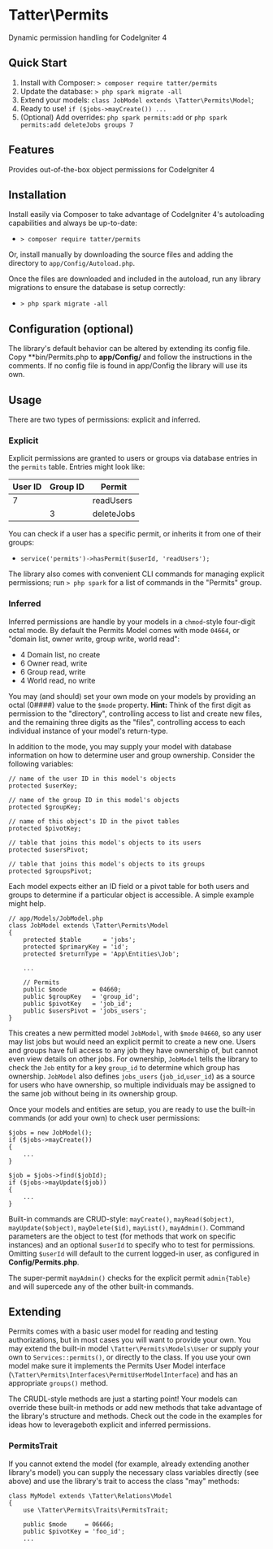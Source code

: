 # Tatter\Permits
Dynamic permission handling for CodeIgniter 4

## Quick Start

1. Install with Composer: `> composer require tatter/permits`
2. Update the database: `> php spark migrate -all`
3. Extend your models: `class JobModel extends \Tatter\Permits\Model`;
4. Ready to use! `if ($jobs->mayCreate()) ...`
5. (Optional) Add overrides:
`php spark permits:add`
or
`php spark permits:add deleteJobs groups 7`

## Features

Provides out-of-the-box object permissions for CodeIgniter 4

## Installation

Install easily via Composer to take advantage of CodeIgniter 4's autoloading capabilities
and always be up-to-date:
* `> composer require tatter/permits`

Or, install manually by downloading the source files and adding the directory to
`app/Config/Autoload.php`.

Once the files are downloaded and included in the autoload, run any library migrations
to ensure the database is setup correctly:
* `> php spark migrate -all`

## Configuration (optional)

The library's default behavior can be altered by extending its config file. Copy
**bin/Permits.php to **app/Config/** and follow the instructions in the comments.
If no config file is found in app/Config the library will use its own.

## Usage

There are two types of permissions: explicit and inferred.

### Explicit 

Explicit permissions are granted to users or groups via database entries in the `permits`
table. Entries might look like:

| User ID | Group ID | Permit     |
| ------- | -------- | ---------- |
|       7 |          | readUsers  |
|         |        3 | deleteJobs |

You can check if a user has a specific permit, or inherits it from one of their groups:

* `service('permits')->hasPermit($userId, 'readUsers');`

The library also comes with convenient CLI commands for managing explicit permissions;
run `> php spark` for a list of commands in the "Permits" group.

### Inferred

Inferred permissions are handle by your models in a `chmod`-style four-digit octal mode. By
default the Permits Model comes with mode `04664`, or "domain list, owner write, group write,
world read":
* 4 Domain list, no create
* 6 Owner  read, write
* 6 Group  read, write
* 4 World  read, no write

You may (and should) set your own mode on your models by providing an octal (0####) value
to the `$mode` property. **Hint:** Think of the first digit as permission to the "directory",
controlling access to list and create new files, and the remaining three digits as the "files",
controlling access to each individual instance of your model's return-type.

In addition to the mode, you may supply your model with database information on how to
determine user and group ownership. Consider the following variables:
```
// name of the user ID in this model's objects
protected $userKey;

// name of the group ID in this model's objects
protected $groupKey;

// name of this object's ID in the pivot tables
protected $pivotKey;

// table that joins this model's objects to its users
protected $usersPivot;

// table that joins this model's objects to its groups
protected $groupsPivot;
```

Each model expects either an ID field or a pivot table for both users and groups to
determine if a particular object is accessible. A simple example might help.
```
// app/Models/JobModel.php
class JobModel extends \Tatter\Permits\Model
{
	protected $table      = 'jobs';
	protected $primaryKey = 'id';
	protected $returnType = 'App\Entities\Job';
	
	...
		
	// Permits
	public $mode       = 04660;
	public $groupKey   = 'group_id';
	public $pivotKey   = 'job_id';
	public $usersPivot = 'jobs_users';
}
```
This creates a new permitted model `JobModel`, with `$mode` `04660`, so any user may list
jobs but would need an explicit permit to create a new one. Users and groups have full
access to any job they have ownership of, but cannot even view details on other jobs.
For ownership, `JobModel` tells the library to check the `Job` entity for a key
`group_id` to determine which group has ownership. `JobModel` also defines
`jobs_users` (`job_id`,`user_id`) as a source for users who have ownership, so multiple
individuals may be assigned to the same job without being in its ownership group.

Once your models and entities are setup, you are ready to use the built-in commands
(or add your own) to check user permissions:
```
$jobs = new JobModel();
if ($jobs->mayCreate())
{
	...
}

$job = $jobs->find($jobId);
if ($jobs->mayUpdate($job))
{
	...
}
```
Built-in commands are CRUD-style: `mayCreate()`, `mayRead($object)`, `mayUpdate($object)`,
`mayDelete($id)`, `mayList()`, `mayAdmin()`. Command parameters are the object to test (for
methods that work on specific instances) and an optional `$userId` to specify who to test
for permissions. Omitting `$userId` will default to the current logged-in user, as
configured in **Config/Permits.php**.

The super-permit `mayAdmin()` checks for the explicit permit `admin{Table}` and will
supercede any of the other built-in commands.

## Extending

Permits comes with a basic user model for reading and testing authorizations,
but in most cases you will want to provide your own. You may extend the built-in model
`\Tatter\Permits\Models\User` or supply your own to `Services::permits()`, or directly
to the class. If you use your own model make sure it implements the Permits User Model
interface (`\Tatter\Permits\Interfaces\PermitUserModelInterface`) and has an appropriate
`groups()` method.

The CRUDL-style methods are just a starting point! Your models can override these built-in
methods or add new methods that take advantage of the library's structure and methods.
Check out the code in the examples for ideas how to leverageboth explicit and inferred
permissions.

### PermitsTrait

If you cannot extend the model (for example, already extending another library's model)
you can supply the necessary class variables directly (see above) and use the library's
trait to access the class "may" methods:
```
class MyModel extends \Tatter\Relations\Model
{
	use \Tatter\Permits\Traits\PermitsTrait;
	
	public $mode     = 06666;
	public $pivotKey = 'foo_id';
	...
```
